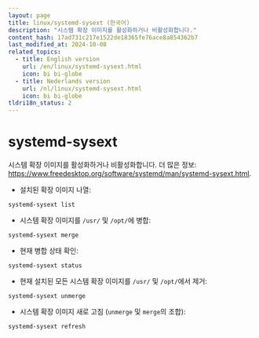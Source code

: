 ```yaml
---
layout: page
title: linux/systemd-sysext (한국어)
description: "시스템 확장 이미지를 활성화하거나 비활성화합니다."
content_hash: 17ad731c217e1522de18365fe76ace8a854362b7
last_modified_at: 2024-10-08
related_topics:
  - title: English version
    url: /en/linux/systemd-sysext.html
    icon: bi bi-globe
  - title: Nederlands version
    url: /nl/linux/systemd-sysext.html
    icon: bi bi-globe
tldri18n_status: 2
---
```

# systemd-sysext

시스템 확장 이미지를 활성화하거나 비활성화합니다.
더 많은 정보: <https://www.freedesktop.org/software/systemd/man/systemd-sysext.html>.

- 설치된 확장 이미지 나열:

`systemd-sysext list`

- 시스템 확장 이미지를 `/usr/` 및 `/opt/`에 병합:

`systemd-sysext merge`

- 현재 병합 상태 확인:

`systemd-sysext status`

- 현재 설치된 모든 시스템 확장 이미지를 `/usr/` 및 `/opt/`에서 제거:

`systemd-sysext unmerge`

- 시스템 확장 이미지 새로 고침 (`unmerge` 및 `merge`의 조합):

`systemd-sysext refresh`
